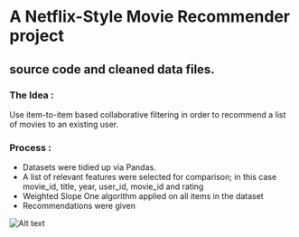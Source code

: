 A Netflix-Style Movie Recommender project 
==================
source code and cleaned data files.
----------------------------

### The Idea :
Use item-to-item based collaborative filtering in order to recommend a list of movies to an existing user.

### Process :
- Datasets were tidied up via Pandas.
- A list of relevant features were selected for comparison; in this case movie_id, title, year, user_id, movie_id and rating
- Weighted Slope One algorithm applied on all items in the dataset 
- Recommendations were given


![Alt text](/../screens/term.png?raw=true "screen1")
